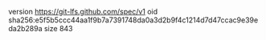 version https://git-lfs.github.com/spec/v1
oid sha256:e5f5b5ccc44aa1f9b7a7391748da0a3d2b9f4c1214d7d47ccac9e39eda2b289a
size 843
